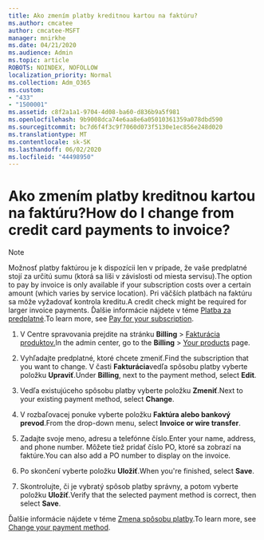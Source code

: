 ```yaml
---
title: Ako zmením platby kreditnou kartou na faktúru?
ms.author: cmcatee
author: cmcatee-MSFT
manager: mnirkhe
ms.date: 04/21/2020
ms.audience: Admin
ms.topic: article
ROBOTS: NOINDEX, NOFOLLOW
localization_priority: Normal
ms.collection: Adm_O365
ms.custom:
- "433"
- "1500001"
ms.assetid: c8f2a1a1-9704-4d08-ba60-d836b9a5f981
ms.openlocfilehash: 9b9008dca74e6aa8e6a05010361359a078dbd590
ms.sourcegitcommit: bc7d6f4f3c9f7060d073f5130e1ec856e248d020
ms.translationtype: MT
ms.contentlocale: sk-SK
ms.lasthandoff: 06/02/2020
ms.locfileid: "44498950"
---
```

# <a name="how-do-i-change-from-credit-card-payments-to-invoice"></a><span data-ttu-id="0551b-102">Ako zmením platby kreditnou kartou na faktúru?</span><span class="sxs-lookup"><span data-stu-id="0551b-102">How do I change from credit card payments to invoice?</span></span>

> [!NOTE]
> <span data-ttu-id="0551b-103">Možnosť platby faktúrou je k dispozícii len v prípade, že vaše predplatné stojí za určitú sumu (ktorá sa líši v závislosti od miesta servisu).</span><span class="sxs-lookup"><span data-stu-id="0551b-103">The option to pay by invoice is only available if your subscription costs over a certain amount (which varies by service location).</span></span> <span data-ttu-id="0551b-104">Pri väčších platbách na faktúru sa môže vyžadovať kontrola kreditu.</span><span class="sxs-lookup"><span data-stu-id="0551b-104">A credit check might be required for larger invoice payments.</span></span> <span data-ttu-id="0551b-105">Ďalšie informácie nájdete v téme [Platba za predplatné](https://docs.microsoft.com/microsoft-365/commerce/billing-and-payments/pay-for-your-subscription).</span><span class="sxs-lookup"><span data-stu-id="0551b-105">To learn more, see [Pay for your subscription](https://docs.microsoft.com/microsoft-365/commerce/billing-and-payments/pay-for-your-subscription).</span></span>

1. <span data-ttu-id="0551b-106">V Centre spravovania prejdite na stránku **Billing**  >  [Fakturácia produktov.](https://go.microsoft.com/fwlink/p/?linkid=842054)</span><span class="sxs-lookup"><span data-stu-id="0551b-106">In the admin center, go to the **Billing** > [Your products](https://go.microsoft.com/fwlink/p/?linkid=842054) page.</span></span>

2. <span data-ttu-id="0551b-107">Vyhľadajte predplatné, ktoré chcete zmeniť.</span><span class="sxs-lookup"><span data-stu-id="0551b-107">Find the subscription that you want to change.</span></span> <span data-ttu-id="0551b-108">V časti **Fakturácia**vedľa spôsobu platby vyberte položku **Upraviť**.</span><span class="sxs-lookup"><span data-stu-id="0551b-108">Under **Billing**, next to the payment method, select **Edit**.</span></span>

3. <span data-ttu-id="0551b-109">Vedľa existujúceho spôsobu platby vyberte položku **Zmeniť**.</span><span class="sxs-lookup"><span data-stu-id="0551b-109">Next to your existing payment method, select **Change**.</span></span>

4. <span data-ttu-id="0551b-110">V rozbaľovacej ponuke vyberte položku **Faktúra alebo bankový prevod**.</span><span class="sxs-lookup"><span data-stu-id="0551b-110">From the drop-down menu, select **Invoice or wire transfer**.</span></span>

5. <span data-ttu-id="0551b-111">Zadajte svoje meno, adresu a telefónne číslo.</span><span class="sxs-lookup"><span data-stu-id="0551b-111">Enter your name, address, and phone number.</span></span> <span data-ttu-id="0551b-112">Môžete tiež pridať číslo PO, ktoré sa zobrazí na faktúre.</span><span class="sxs-lookup"><span data-stu-id="0551b-112">You can also add a PO number to display on the invoice.</span></span>

6. <span data-ttu-id="0551b-113">Po skončení vyberte položku **Uložiť**.</span><span class="sxs-lookup"><span data-stu-id="0551b-113">When you're finished, select **Save**.</span></span>

7. <span data-ttu-id="0551b-114">Skontrolujte, či je vybratý spôsob platby správny, a potom vyberte položku **Uložiť**.</span><span class="sxs-lookup"><span data-stu-id="0551b-114">Verify that the selected payment method is correct, then select **Save**.</span></span>

<span data-ttu-id="0551b-115">Ďalšie informácie nájdete v téme [Zmena spôsobu platby](https://docs.microsoft.com/microsoft-365/commerce/billing-and-payments/change-payment-method).</span><span class="sxs-lookup"><span data-stu-id="0551b-115">To learn more, see [Change your payment method](https://docs.microsoft.com/microsoft-365/commerce/billing-and-payments/change-payment-method).</span></span>